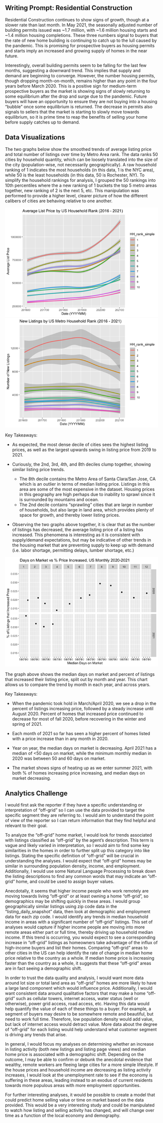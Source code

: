 Writing Prompt: Residential Construction
----------------------------------------

Residential Construction continues to show signs of growth, though at a
slower rate than last month. In May 2021, the seasonally adjusted number
of building permits issued was ~1.7 million, with ~1.6 million housing
starts and ~1.4 million housing completions. These three numbers signal
to buyers that the rate of new home building is continuing to catch up
to the lull caused by the pandemic. This is promising for prospective
buyers as housing permits and starts imply an increased and growing
supply of homes in the near future.

Interestingly, overall building permits seem to be falling for the last
few months, suggesting a downward trend. This implies that supply and
demand are beginning to converge. However, the number housing permits,
though dropping month-on-month, remains higher than any point in the
four years before March 2020. This is a positive sign for medium-term
prospective buyers as the market is showing signs of slowly returning to
some equilibrium after the drop and surge due to the pandemic. Future
buyers will have an opportunity to ensure they are not buying into a
housing “bubble” once some equilibrium is returned. The decrease in
permits also signals to sellers that the market is starting to slowly
move towards equilibrium, so it is prime time to reap the benefits of
selling your home before supply catches up to demand.

Data Visualizations
-------------------

The two graphs below show the smoothed trends of average listing price
and total number of listings over time by Metro Area rank. The data
ranks 50 cities by household quantity, which can be loosely translated
into the size of the city (population-wise, not necessarily
geographically). A raw household ranking of 1 indicates the most
households (in this data, 1 is the NYC area), while 50 is the least
households (in this data, 50 is Rochester, NY). To simplify the
household rankings for analysis, I grouped the 50 rankings into 10th
percentiles where the a new ranking of 1 buckets the top 5 metro areas
together, new ranking of 2 is the next 5, etc. This manipulation was
performed to provide a higher level, clearer picture of how the
different calibers of cities are behaving relative to one another.

![](Assessment_jones_files/figure-markdown_strict/unnamed-chunk-1-1.png)![](Assessment_jones_files/figure-markdown_strict/unnamed-chunk-1-2.png)

Key Takeaways:

-   As expected, the most dense decile of cities sees the highest
    listing prices, as well as the largest upwards swing in listing
    price from 2019 to 2021.

-   Curiously, the 2nd, 3rd, 4th, and 8th deciles clump together,
    showing similar listing price trends.

    -   The 8th decile contains the Metro Area of Santa Clara/San Jose,
        CA which is an outlier in terms of median listing price.
        Listings in this area are some of the most expensive in the
        dataset. Housing prices in this geography are high perhaps due
        to inability to sprawl since it is surrounded by mountains and
        ocean.
    -   The 2nd decile contains “sprawling” cities that are large in
        number of households, but also large in land area, which
        provides plenty of space for growth, and thereby lower listing
        prices.

-   Observing the two graphs above together, it is clear that as the
    number of listings has decreased, the average listing price of a
    listing has increased. This phenomena is interesting as it is
    consistent with supply/demand expectations, but may be indicative of
    other trends in the housing market that are preventing supply to
    keep up with demand (i.e. labor shortage, permitting delays, lumber
    shortage, etc.)

![](Assessment_jones_files/figure-markdown_strict/unnamed-chunk-2-1.png)

The graph above shows the median days on market and percent of listings
that increased their listing price, split out by month and year. This
chart allows us to compare the trend by month in each year, and across
years.

Key Takeaways:

-   When the pandemic took hold in March/April 2020, we see a drop in
    the percent of listings increasing price, followed by a steady
    increase until August 2020. Percent of homes that increased price
    continued to decrease for most of fall 2020, before recovering in
    the winter and spring of 2021.

-   Each month of 2021 so far has seen a higher percent of homes listed
    with a price increase than in any month in 2020.

-   Year on year, the median days on market is decreasing. April 2021
    has a median of &lt;50 days on market, while the minimum monthly
    median in 2020 was between 50 and 60 days on market.

-   The market shows signs of heating up as we enter summer 2021, with
    both % of homes increasing price increasing, and median days on
    market decreasing.

Analytics Challenge
-------------------

I would first ask the reporter if they have a specific understanding or
interpretation of “off-grid” so I can use the data provided to target
the specific segment they are referring to. I would aim to understand
the point of view of the reporter so I can return information that they
find helpful and relevant to their goal.

To analyze the “off-grid” home market, I would look for trends
associated with listings classified as “off-grid” by the agent’s
description. This term is vague and likely varied in interpretation, so
I would aim to find some key similarities in the homes in order to
further split up this category into like listings. Stating the specific
definition of “off-grid” will be crucial in understanding the analyses.
I would expect that “off-grid” homes may be similar in surrounding
population density, income, and employment. Additionally, I would use
some Natural Language Processing to break down the listing descriptions
to find any common words that may indicate an “off-grid” home, and could
be used to assign buyer values.

Anecdotally, it seems that higher income people who work remotely are
moving towards living “off-grid” or at least owning a home “off-grid”,
so demographics may be shifting quickly in these areas. I would group
geographically similar listings using zip code data in the
“listing\_daily\_snapshot” data, then look at demographic and employment
data for each zip code. I would identify any trends in median household
income in areas with a significant number of “off-grid” listings. This
set of analyses would capture if higher income people are moving into
more remote areas either part or full time, thereby driving up household
median income. If this trend is occurring, you would expect to see a
corresponding increase in “off-grid” listings as homeowners take
advantage of the influx of high-income buyers and list their homes.
Comparing “off-grid” areas to other cities in the US can help identify
the rate of change in median home price relative to the country as a
whole. If median home price is increasing faster than the country as a
whole, it suggests that these “off-grid” areas are in fact seeing a
demographic shift.

In order to trust the data quality and analysis, I would want more data
around lot size or total land area as “off-grid” homes are more likely
to have a large land component which would influence price.
Additionally, I would want consistent data around qualitative factors
that may make a home “off-grid” such as cellular towers, internet
access, water status (well or otherwise), power grid access, road
access, etc. Having this data would help quantify the value of each of
these things to a buyer. For example, a segment of buyers may desire to
be somewhere remote and beautiful, but need to work full time.
Therefore, low population density would add value, but lack of internet
access would detract value. More data about the degree of “off-grid” for
each listing would help understand what customer segment is driving any
trends that arise.

In general, I would focus my analyses on determining whether an increase
in listing activity (both new listings and listing page views) and
median home price is associated with a demographic shift. Depending on
the outcome, I may be able to confirm or debunk the anecdotal evidence
that wealthy, remote workers are fleeing large cities for a more simple
lifestyle. If the house prices and household income are decreasing as
listing activity increases, I would look at the unemployment rate to see
if the economy is suffering in these areas, leading instead to an exodus
of current residents towards more populous areas with more employment
opportunities.

For further interesting analyses, it would be possible to create a model
that could predict home selling value or time on market based on the
data provided. This would be a very interesting study and could be
manipulated to watch how listing and selling activity has changed, and
will change over time as a function of the local economy and demography.
